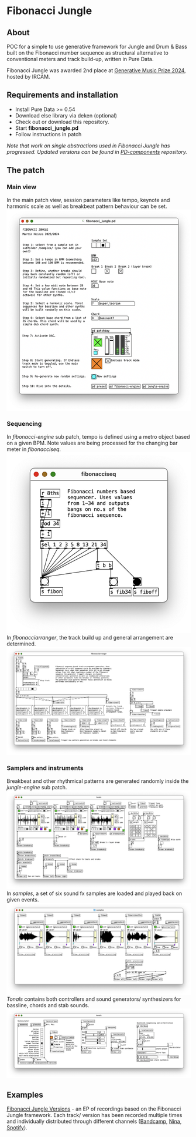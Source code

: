 # Fibonacci Jungle
## About
POC for a simple to use generative framework for Jungle and Drum & Bass built on the Fibonacci number sequence as structural alternative to conventional meters and track build-up, written in Pure Data.

Fibonacci Jungle was awarded 2nd place at [Generative Music Prize 2024](https://forum.ircam.fr/article/detail/winners-of-the-generative-music-prize/), hosted by IRCAM.

## Requirements and installation
* Install Pure Data >= 0.54
* Download else library via deken (optional)
* Check out or download this repository.
* Start **fibonacci_jungle.pd**
* Follow instructions in patch

*Note that work on single abstractions used in Fibonacci Jungle has progressed. Updated versions can be found in [PD-components](https://www.github.com/devstermarts/PD-components) repository.*

## The patch
### Main view
In the main patch view, session parameters like tempo, keynote and harmonic scale as well as breakbeat pattern behaviour can be set.
![Main patch view](./assets/main.png)
### Sequencing
In *fibonacci-engine* sub patch, tempo is defined using a metro object based on a given BPM. Note values are being processed for the changing bar meter in *fibonacciseq*.
![Fibonacci sequencer](./assets/fiboseq.png)
In *fibonacciarranger*, the track build up and general arrangement are determined.
![Fibonacci arrangement](./assets/fiboarr.png)
### Samplers and instruments
Breakbeat and other rhythmical patterns are generated randomly inside the *jungle-engine* sub patch.
![Breaks](./assets/breaks.png)
In *samples*, a set of six sound fx samples are loaded and played back on given events.
![Sampler](./assets/sampler.png)
*Tonals* contains both controllers and sound generators/ synthesizers for bassline, chords and stab sounds.
![Tonals](./assets/tonals.png)

## Examples
[Fibonacci Jungle Versions](https://soundcloud.com/martsman/sets/fibonacci-jungle-versions) - an EP of recordings based on the Fibonacci Jungle framework. Each track/ version has been recorded multiple times and individually distributed through different channels ([Bandcamp](https://martsman.bandcamp.com/album/fibonacci-jungle-versions), [Nina](https://www.ninaprotocol.com/releases/martsman-fibonacci-jungle-version-set-5-nina-edition), [Spotify](https://open.spotify.com/intl-de/album/2OM6ZXuyjT7nSmYOccnF5w)).
